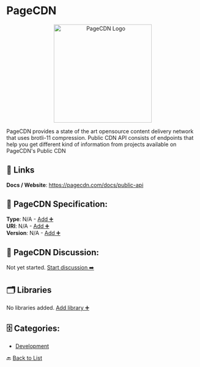 # PageCDN
<p align="center">
    <img width="256" src="https://raw.githubusercontent.com/apis-list/apis-list/main/apis/pagecdn/logo_256x256.png" alt="PageCDN Logo"/>
</p>
PageCDN provides a state of the art opensource content delivery network that uses brotli-11 compression. Public CDN API consists of endpoints that help you get different kind of information from projects available on PageCDN's Public CDN

##  🔗 Links
**Docs / Website**: https://pagecdn.com/docs/public-api

## 🧬 PageCDN Specification:
**Type**: N/A - [Add ➕](https://github.com/apis-list/apis-list/edit/main/apis.yaml#L14600)  
**URI**: N/A - [Add ➕](https://github.com/apis-list/apis-list/edit/main/apis.yaml#L14600)  
**Version**: N/A - [Add ➕](https://github.com/apis-list/apis-list/edit/main/apis.yaml#L14600)

## 💬 PageCDN Discussion:
Not yet started. [Start discussion ➡️](https://github.com/apis-list/apis-list/discussions/new)

## 🗂️ Libraries

No libraries added. [Add library ➕](https://github.com/apis-list/apis-list/edit/main/apis.yaml#L14600)    


## 🗄️ Categories:
- [Development](https://github.com/apis-list/apis-list#development-)

🔙  [Back to List](https://github.com/apis-list/apis-list)
